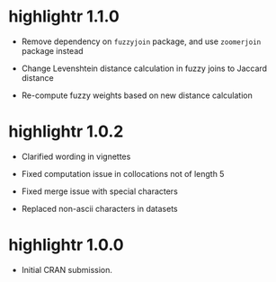 # highlightr 1.1.0

* Remove dependency on `fuzzyjoin` package, and use `zoomerjoin` package instead

* Change Levenshtein distance calculation in fuzzy joins to Jaccard distance

* Re-compute fuzzy weights based on new distance calculation

# highlightr 1.0.2

* Clarified wording in vignettes

* Fixed computation issue in collocations not of length 5

* Fixed merge issue with special characters

* Replaced non-ascii characters in datasets

# highlightr 1.0.0

* Initial CRAN submission.
